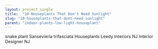 ```yaml
---
layout: project_single
title:  "10 Houseplants That Don't Need Sunlight"
slug: "10-houseplants-that-dont-need-sunlight"
parent: "indoor-plants-low-light-houseplant"
---
```

snake plant Sansevieria trifasciata Houseplants Leedy Interiors NJ Interior Designer NJ